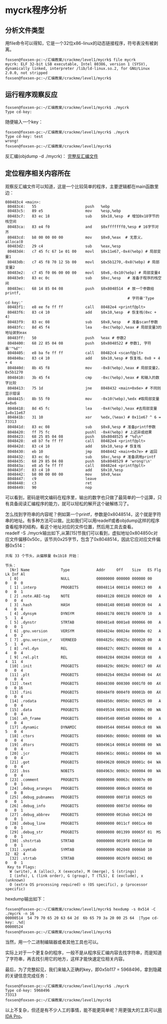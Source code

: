 <meta http-equiv='Content-Type' content='text/html; charset=utf-8' />

# mycrk程序分析

## 分析文件类型
用file命令可以得知，它是一个32位x86-linux的动态链接程序，符号表没有被剥离。

    foxsen@foxsen-pc:~/汇编教案/crackme/level1/mycrk$ file mycrk
    mycrk: ELF 32-bit LSB executable, Intel 80386, version 1 (SYSV), dynamically linked, interpreter /lib/ld-linux.so.2, for GNU/Linux 2.0.0, not stripped
    foxsen@foxsen-pc:~/汇编教案/crackme/level1/mycrk$

## 运行程序观察反应

    foxsen@foxsen-pc:~/汇编教案/crackme/level1/mycrk$ ./mycrk
    Type cd-key: 

随便输入一个key：

    foxsen@foxsen-pc:~/汇编教案/crackme/level1/mycrk$ ./mycrk
    Type cd-key: test
    wrong!
    foxsen@foxsen-pc:~/汇编教案/crackme/level1/mycrk$

反汇编(objdump -d ./mycrk)：
[完整反汇编文件](disassemble.md)

## 定位程序相关内容所在

观察反汇编文件可以知道，这是一个比较简单的程序，主要逻辑都在main函数里边：

    080483c4 <main>:
     80483c4:	55                   	push   %ebp
     80483c5:	89 e5                	mov    %esp,%ebp
     80483c7:	83 ec 18             	sub    $0x18,%esp  # 增加0x18字节的栈空间
     80483ca:	83 e4 f0             	and    $0xfffffff0,%esp # 16字节对齐
     80483cd:	b8 00 00 00 00       	mov    $0x0,%eax  # 无意义，alloca(0
     80483d2:	29 c4                	sub    %eax,%esp
     80483d4:	c7 45 fc 67 1e 01 00 	movl   $0x11e67,-0x4(%ebp) # 局部变量1
     80483db:	c7 45 f8 70 12 5b 00 	movl   $0x5b1270,-0x8(%ebp) # 局部变量2
     80483e2:	c7 45 f0 06 00 00 00 	movl   $0x6,-0x10(%ebp) # 局部变量4
     80483e9:	83 ec 0c             	sub    $0xc,%esp   # 准备子程序的栈空间
     80483ec:	68 14 85 04 08       	push   $0x8048514  # 放一个参数给printf, 
                                                           # 字符串'Type cd-key:'
     80483f1:	e8 ee fe ff ff       	call   80482e4 <printf@plt>
     80483f6:	83 c4 10             	add    $0x10,%esp  # 恢复栈(0xc + 4)
     80483f9:	83 ec 08             	sub    $0x8,%esp   # 准备scanf参数
     80483fc:	8d 45 f4             	lea    -0xc(%ebp),%eax # 局部变量3的地址装到eax
     80483ff:	50                   	push   %eax # 参数2
     8048400:	68 22 85 04 08       	push   $0x8048522 # 参数1, 字符串'"%d"'
     8048405:	e8 ba fe ff ff       	call   80482c4 <scanf@plt>
     804840a:	83 c4 10             	add    $0x10,%esp # 恢复栈，0x8 + 4 + 4
     804840d:	8b 45 f8             	mov    -0x8(%ebp),%eax # 局部变量2，0x5b1270
     8048410:	3b 45 f4             	cmp    -0xc(%ebp),%eax # 和输入的数字比较
     8048413:	75 1d                	jne    8048432 <main+0x6e> # 不同则显示错误
     8048415:	8b 55 f0             	mov    -0x10(%ebp),%edx #取局部变量4=0x6
     8048418:	8d 45 fc             	lea    -0x4(%ebp),%eax #去局部变量1=0x11e67
     804841b:	31 10                	xor    %edx,(%eax) # 0x11e67 ^ 6 = 73313
     804841d:	83 ec 08             	sub    $0x8,%esp # 准备printf参数
     8048420:	ff 75 fc             	pushl  -0x4(%ebp) # 上述异或结果
     8048423:	68 25 85 04 08       	push   $0x8048525 # "%d\n"
     8048428:	e8 b7 fe ff ff       	call   80482e4 <printf@plt>
     804842d:	83 c4 10             	add    $0x10,%esp # 恢复栈
     8048430:	eb 10                	jmp    8048442 <main+0x7e> # 返回
     8048432:	83 ec 0c             	sub    $0xc,%esp # 准备调用printf
     8048435:	68 29 85 04 08       	push   $0x8048529 # 'wrong!\n'
     804843a:	e8 a5 fe ff ff       	call   80482e4 <printf@plt>
     804843f:	83 c4 10             	add    $0x10,%esp
     8048442:	b8 00 00 00 00       	mov    $0x0,%eax
     8048447:	c9                   	leave  
     8048448:	c3                   	ret    
     8048449:	90                   	nop

可以看到，密码是明文编码在程序里，输出的数字也只做了最简单的一个运算，只有具备阅读汇编程序的能力，就可以轻松的解开这个破解练习了。


怎么找到字符串的内容呢？例如第一个printf，参数是0x8048514，这个就是字符串的地址。有多种方法可以做。比如我们可以用readelf或者objdump这样的程序查看程序的结构，看这个地址对应的文件位置，然后用工具去查看。<br>
readelf -S ./mycrk输出如下,从第[15]节我们可以看到，虚拟地址0x804850c对应文件偏移0x50c，该节共0x25字节，包含了0x8048514，因此它应对应文件偏移0x514：
     
    共有 33 个节头，从偏移量 0x1b18 开始：

    节头：
      [Nr] Name              Type            Addr     Off    Size   ES Flg Lk Inf Al
      [ 0]                   NULL            00000000 000000 000000 00      0   0  0
      [ 1] .interp           PROGBITS        08048114 000114 000013 00   A  0   0  1
      [ 2] .note.ABI-tag     NOTE            08048128 000128 000020 00   A  0   0  4
      [ 3] .hash             HASH            08048148 000148 000030 04   A  4   0  4
      [ 4] .dynsym           DYNSYM          08048178 000178 000070 10   A  5   1  4
      [ 5] .dynstr           STRTAB          080481e8 0001e8 000066 00   A  0   0  1
      [ 6] .gnu.version      VERSYM          0804824e 00024e 00000e 02   A  4   0  2
      [ 7] .gnu.version_r    VERNEED         0804825c 00025c 000020 00   A  5   1  4
      [ 8] .rel.dyn          REL             0804827c 00027c 000008 08   A  4   0  4
      [ 9] .rel.plt          REL             08048284 000284 000018 08   A  4  11  4
      [10] .init             PROGBITS        0804829c 00029c 000017 00  AX  0   0  4
      [11] .plt              PROGBITS        080482b4 0002b4 000040 04  AX  0   0  4
      [12] .text             PROGBITS        08048300 000300 0001f0 00  AX  0   0 16
      [13] .fini             PROGBITS        080484f0 0004f0 00001b 00  AX  0   0  4
      [14] .rodata           PROGBITS        0804850c 00050c 000025 00   A  0   0  4
      [15] .data             PROGBITS        08049534 000534 00000c 00  WA  0   0  4 
      [16] .eh_frame         PROGBITS        08049540 000540 000004 00   A  0   0  4
      [17] .dynamic          DYNAMIC         08049544 000544 0000c8 08  WA  5   0  4
      [18] .ctors            PROGBITS        0804960c 00060c 000008 00  WA  0   0  4
      [19] .dtors            PROGBITS        08049614 000614 000008 00  WA  0   0  4
      [20] .jcr              PROGBITS        0804961c 00061c 000004 00  WA  0   0  4
      [21] .got              PROGBITS        08049620 000620 00001c 04  WA  0   0  4
      [22] .bss              NOBITS          0804963c 00063c 000004 00  WA  0   0  4
      [23] .comment          PROGBITS        00000000 00063c 00007e 00      0   0  1
      [24] .debug_aranges    PROGBITS        00000000 0006c0 000058 00      0   0  8
      [25] .debug_pubnames   PROGBITS        00000000 000718 000025 00      0   0  1
      [26] .debug_info       PROGBITS        00000000 00073d 00096e 00      0   0  1
      [27] .debug_abbrev     PROGBITS        00000000 0010ab 000124 00      0   0  1
      [28] .debug_line       PROGBITS        00000000 0011cf 0001ca 00      0   0  1
      [29] .debug_str        PROGBITS        00000000 001399 00065f 01  MS  0   0  1
      [30] .shstrtab         STRTAB          00000000 0019f8 00011e 00      0   0  1
      [31] .symtab           SYMTAB          00000000 002040 0006b0 10     32  82  4
      [32] .strtab           STRTAB          00000000 0026f0 000341 00      0   0  1
     Key to Flags:
      W (write), A (alloc), X (execute), M (merge), S (strings)
      I (info), L (link order), G (group), T (TLS), E (exclude), x (unknown)
      O (extra OS processing required) o (OS specific), p (processor specific)

hexdump输出如下：

    foxsen@foxsen-pc:~/汇编教案/crackme/level1/mycrk$ hexdump -s 0x514 -C ./mycrk -n 16
    00000514  54 79 70 65 20 63 64 2d  6b 65 79 3a 20 00 25 64  |Type cd-key: .%d|
    00000524
    foxsen@foxsen-pc:~/汇编教案/crackme/level1/mycrk$

当然，用一个二进制编辑器或者其他工具也可以。

实际上对于一个更复杂的程序，一般不是从程序反汇编内容去找字符串，而是知道了字符串，再去找引用它的地方，这样才能快速定位相关内容。

最后，为了完整起见，我们来输入正确的key，即0x5b117 = 5968496，拿到隐藏的关键信息完成任务：

    foxsen@foxsen-pc:~/汇编教案/crackme/level1/mycrk$ ./mycrk
    Type cd-key: 5968496
    73313
    foxsen@foxsen-pc:~/汇编教案/crackme/level1/mycrk$ 

以上不复杂，但还是有不少人工的事情，能不能更简单呢？用更强大的工具可以[用IDA Pro](ida.md)。
